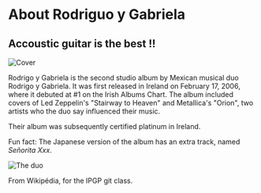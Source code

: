 # About Rodriguo y Gabriela

## Accoustic guitar is the best !! 

![Cover](https://upload.wikimedia.org/wikipedia/en/f/f6/Rodrigoygabriela.jpg)

Rodrigo y Gabriela is the second studio album by Mexican musical duo Rodrigo y Gabriela. 
It was first released in Ireland on February 17, 2006, where it debuted at #1 on the Irish Albums Chart. 
The album included covers of Led Zeppelin's "Stairway to Heaven" and Metallica's "Orion", 
two artists who the duo say influenced their music.

Their album was subsequently certified platinum in Ireland.

Fun fact: The Japanese version of the album has an extra track, named *Señorita Xxx*.


![The duo](https://upload.wikimedia.org/wikipedia/commons/f/fd/Rodrigo_y_Gabriela_en_Acceso_Total.jpg) 

From Wikipédia, for the IPGP git class.
